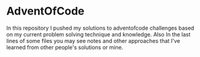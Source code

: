 # AdventOfCode

In this repository I pushed my solutions to adventofcode challenges based on my current problem solving technique and knowledge.
Also In the last lines of some files you may see notes and other approaches that I've learned from other people's solutions or mine.  
